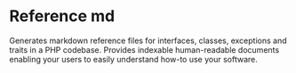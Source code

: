 # Reference md

Generates markdown reference files for interfaces, classes, exceptions and traits in a PHP codebase. Provides indexable human-readable documents enabling your users to easily understand how-to use your software.
